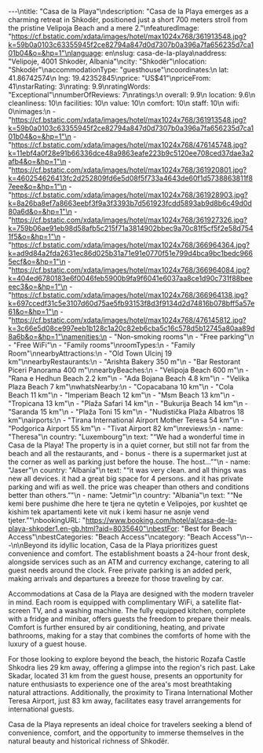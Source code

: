---\ntitle: "Casa de la Playa"\ndescription: "Casa de la Playa emerges as a charming retreat in Shkodër, positioned just a short 700 meters stroll from the pristine Velipoja Beach and a mere 2."\nfeaturedImage: "https://cf.bstatic.com/xdata/images/hotel/max1024x768/361913548.jpg?k=59b0a0103c63355945f2ce82794a847d0d7307b0a396a7fa656235d7ca101b04&o=&hp=1"\nlanguage: en\nslug: casa-de-la-playa\naddress: "Velipoje, 4001 Shkodër, Albania"\ncity: "Shkodër"\nlocation: "Shkodër"\naccommodationType: "guesthouse"\ncoordinates:\n  lat: 41.86742574\n  lng: 19.42352845\nprice: "US$41"\npriceFrom: 41\nstarRating: 3\nrating: 9.9\nratingWords: "Exceptional"\nnumberOfReviews: 7\nratings:\n  overall: 9.9\n  location: 9.6\n  cleanliness: 10\n  facilities: 10\n  value: 10\n  comfort: 10\n  staff: 10\n  wifi: 0\nimages:\n  - "https://cf.bstatic.com/xdata/images/hotel/max1024x768/361913548.jpg?k=59b0a0103c63355945f2ce82794a847d0d7307b0a396a7fa656235d7ca101b04&o=&hp=1"\n  - "https://cf.bstatic.com/xdata/images/hotel/max1024x768/476145748.jpg?k=11ebf4a0f28e91b66336dce48a9863eafe223b9c5120ee708ced37dae3a2afb4&o=&hp=1"\n  - "https://cf.bstatic.com/xdata/images/hotel/max1024x768/361920801.jpg?k=460254626413fc2d252809fd6e5d08f5f733a4643de60f1d5738863811f87eee&o=&hp=1"\n  - "https://cf.bstatic.com/xdata/images/hotel/max1024x768/361928903.jpg?k=8a26ba8ef7a8663eebf3f9a3f3393b7d561923fcdd5893ab9d8b6c49d0d80a6d&o=&hp=1"\n  - "https://cf.bstatic.com/xdata/images/hotel/max1024x768/361927326.jpg?k=759b06ae91eb98d58afb5c215f71a3814902bbec9a70c81f5cf5f2e58d7541f5&o=&hp=1"\n  - "https://cf.bstatic.com/xdata/images/hotel/max1024x768/366964364.jpg?k=ad9d84a2fda2631ec86d025b31a71e91e0770f51e799d4bca9bc1bedc9665ecf&o=&hp=1"\n  - "https://cf.bstatic.com/xdata/images/hotel/max1024x768/366964084.jpg?k=404ed6780183e6f0046feb5900b9fa9f6041e6037aa8ce1d90c731f88beeeec3&o=&hp=1"\n  - "https://cf.bstatic.com/xdata/images/hotel/max1024x768/366964138.jpg?k=697ccedf31c5e3107d60d75ae5fb93153f8d3f9134d2d74816b078bff5a57e61&o=&hp=1"\n  - "https://cf.bstatic.com/xdata/images/hotel/max1024x768/476145812.jpg?k=3c66e5d08ce997eeb1b128c1a20c82eb6cba5c16c578d5b12745a80aa89d8a6b&o=&hp=1"\namenities:\n  - "Non-smoking rooms"\n  - "Free parking"\n  - "Free WiFi"\n  - "Family rooms"\nroomTypes:\n  - "Family Room"\nnearbyAttractions:\n  - "Old Town Ulcinj 19 km"\nnearbyRestaurants:\n  - "Arishta Bakery 350 m"\n  - "Bar Restorant Piceri Panorama 400 m"\nnearbyBeaches:\n  - "Velipoja Beach 600 m"\n  - "Rana e Hedhun Beach 2.2 km"\n  - "Ada Bojana Beach 4.8 km"\n  - "Velika Plaza Beach 7 km"\nwhatsNearby:\n  - "Copacabana 10 km"\n  - "Cola Beach 11 km"\n  - "Imperiam Beach 12 km"\n  - "Msm Beach 13 km"\n  - "Tropicana 13 km"\n  - "Plaža Safari 14 km"\n  - "Bukurija Beach 14 km"\n  - "Saranda 15 km"\n  - "Plaža Toni 15 km"\n  - "Nudistička Plaža Albatros 18 km"\nairports:\n  - "Tirana International Airport Mother Teresa 54 km"\n  - "Podgorica Airport 55 km"\n  - "Tivat Airport 82 km"\nreviews:\n  - name: "Theresa"\n    country: "Luxembourg"\n    text: "“We had a wonderful time in Casa de la Playa! The property is in a quiet corner, but still not far from the beach and all the restaurants, and - bonus - there is a supermarket just at the corner as well as parking just before the house. The host...”"\n  - name: "Jaser"\n    country: "Albania"\n    text: "“it was very clean. and all things was new all devices. it had a great big space for 4 persons. and it has private parking and wifi as well.
the price was cheaper than others and conditions better than others.”"\n  - name: "Jetmir"\n    country: "Albania"\n    text: "“Ne kemi bere pushime dhe here te tjera ne qytetin e Velipojes, por kushtet qe kishim tek apartamenti kete vit nuk i kemi hasur ne asnje vend tjeter.”"\nbookingURL: "https://www.booking.com/hotel/al/casa-de-la-playa-shkoder1.en-gb.html?aid=8035640"\nbestFor: "Best for Beach Access"\nbestCategories: "Beach Access"\ncategory: "Beach Access"\n---\n\nBeyond its idyllic location, Casa de la Playa prioritizes guest convenience and comfort. The establishment boasts a 24-hour front desk, alongside services such as an ATM and currency exchange, catering to all guest needs around the clock. Free private parking is an added perk, making arrivals and departures a breeze for those traveling by car.

Accommodations at Casa de la Playa are designed with the modern traveler in mind. Each room is equipped with complimentary WiFi, a satellite flat-screen TV, and a washing machine. The fully equipped kitchen, complete with a fridge and minibar, offers guests the freedom to prepare their meals. Comfort is further ensured by air conditioning, heating, and private bathrooms, making for a stay that combines the comforts of home with the luxury of a guest house.

For those looking to explore beyond the beach, the historic Rozafa Castle Shkodra lies 29 km away, offering a glimpse into the region's rich past. Lake Skadar, located 31 km from the guest house, presents an opportunity for nature enthusiasts to experience one of the area's most breathtaking natural attractions. Additionally, the proximity to Tirana International Mother Teresa Airport, just 83 km away, facilitates easy travel arrangements for international guests.

Casa de la Playa represents an ideal choice for travelers seeking a blend of convenience, comfort, and the opportunity to immerse themselves in the natural beauty and historical richness of Shkodër.